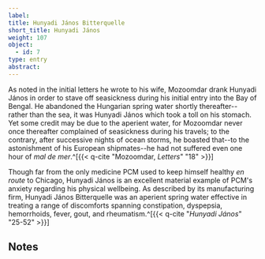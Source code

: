 ```yaml
---
label:
title: Hunyadi János Bitterquelle
short_title: Hunyadi János
weight: 107
object:
  - id: 7
type: entry
abstract:
---
```


As noted in the initial letters he wrote to his wife, Mozoomdar drank Hunyadi János in order to stave off seasickness during his initial entry into the Bay of Bengal. He abandoned the Hungarian spring water shortly thereafter--rather than the sea, it was Hunyadi János which took a toll on his stomach. Yet some credit may be due to the aperient water, for Mozoomdar never once thereafter complained of seasickness during his travels; to the contrary, after successive nights of ocean storms, he boasted that--to the astonishment of his European shipmates--he had not suffered even one hour of _mal de mer_.^[{{< q-cite "Mozoomdar, *Letters*" "18" >}}]

Though far from the only medicine PCM used to keep himself healthy _en route_ to Chicago, Hunyadi János is an excellent material example of PCM's anxiety regarding his physical wellbeing. As described by its manufacturing firm, Hunyadi János Bitterquelle was an aperient spring water effective in treating a range of discomforts spanning constipation, dyspepsia, hemorrhoids, fever, gout, and rheumatism.^[{{< q-cite "*Hunyadi János*" "25-52" >}}]

## Notes
